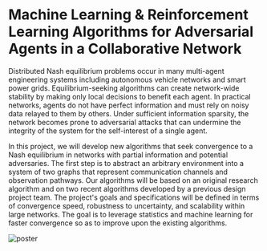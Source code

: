 # Machine Learning & Reinforcement Learning Algorithms for Adversarial Agents in a Collaborative Network
Distributed Nash equilibrium problems occur in many multi-agent engineering systems including autonomous vehicle networks and smart power grids. Equilibrium-seeking algorithms can create network-wide stability by making only local decisions to benefit each agent. In practical networks, agents do not have perfect information and must rely on noisy data relayed to them by others. Under sufficient information sparsity, the network becomes prone to adversarial attacks that can undermine the integrity of the system for the self-interest of a single agent.

In this project, we will develop new algorithms that seek convergence to a Nash equilibrium in networks with partial information and potential adversaries. The first step is to abstract an arbitrary environment into a system of two graphs that represent communication channels and observation pathways. Our algorithms will be based on an original research algorithm and on two recent algorithms developed by a previous design project team. The project's goals and specifications will be defined in terms of convergence speed, robustness to uncertainty, and scalability within large networks. The goal is to leverage statistics and machine learning for faster convergence so as to improve upon the existing algorithms.

![poster](https://github.com/BoundlessDevelopment/Capstone-Project/assets/60848863/325cbdeb-d474-4d35-8d30-bc73bf1259ec)
